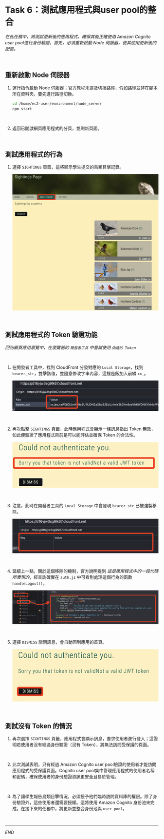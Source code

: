 # Task 6：測試應用程式與user pool的整合

_在此任務中，將測試更新後的應用程式，確保其能正確使用 Amazon Cognito user pool進行身份驗證。首先，必須重新啟動 Node 伺服器，使其使用更新後的配置。_

<br>

## 重新啟動 Node 伺服器

1. 運行指令啟動 Node 伺服器；官方教程未提及切換路徑，假如路徑並非在腳本所在資料夾，要先進行路徑切換。

    ```bash
    cd /home/ec2-user/environment/node_server
    npm start
    ```

<br>

2. 返回已開啟網頁應用程式的分頁，並刷新頁面。

<br>

## 測試應用程式的行為

1. 選擇 `SIGHTINGS` 頁籤，這將顯示學生提交的鳥類目擊記錄。

    ![](images/img_64.png)

<br>

## 測試應用程式的 Token 驗證功能

_回到網頁應用瀏覽中，在瀏覽器的 `開發者工具` 中嘗試使用 `偽造的 Token`_

<br>

1. 在開發者工具中，找到 CloudFront 分發對應的 `Local Storage`，找到 `bearer_str`，雙擊該值，並隨意修改字串內容，這裡是飯加入前綴 `xx_`。

    ![](images/img_65.png)

<br>

2. 再次點擊 `SIGHTINGS` 頁籤，此時應用程式會顯示一條訊息指出 Token 無效，如此便驗證了應用程式目前是可以能評估並確保 Token 的合法性。

    ![](images/img_66.png)

<br>

3. 注意，此時在開發者工具的 `Local Storage` 中會發現 `bearer_str` 已被強製移除。

    ![](images/img_67.png)

<br>

4. 延續上一點，關於這個移除的機制，官方說明提到 _這是應用程式中的一段代碼所實現的_，經查詢確實在 `auth.js` 中可看到處理這個行為的函數 `handleLogout()`。

    ![](images/img_68.png)

<br>

5. 選擇 `DISMISS` 關閉訊息，會自動回到應用的首頁。

    ![](images/img_69.png)

<br>

## 測試沒有 Token 的情況

1. 再次選擇 `SIGHTINGS` 頁籤，應用程式會顯示訊息，要求使用者進行登入；這證明若使用者沒有經過身份驗證（沒有 Token），將無法訪問受保護的頁面。

<br>

2. 此次測試表明，只有經過 Amazon Cognito user pool驗證的使用者才能訪問應用程式的受保護頁面。Cognito user pool集中管理應用程式的使用者名稱和密碼，確保使用者的身份驗證資訊更安全且易於管理。

<br>

3. 為了讓學生報告鳥類目擊情況，必須授予他們臨時訪問資料庫的權限。除了身份驗證外，這些使用者還需要授權。這將使用 Amazon Cognito 身份池來完成。在接下來的任務中，將更新並整合身份池與 `user pool`。

<br>

___

_END_